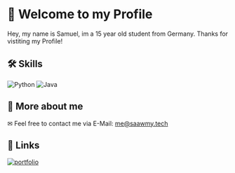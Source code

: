 
# 👋 Welcome to my Profile

Hey,
my name is Samuel, im a 15 year old student from Germany. Thanks for vistiting my Profile!


## 🛠 Skills

![Python](https://cdn.gamestacks.de/u/3tjxcA.png) ![Java](https://cdn.gamestacks.de/u/DnBNSD.png)



## 🧨 More about me

✉ Feel free to contact me via E-Mail: me@saawmy.tech




## 🔗 Links
[![portfolio](https://img.shields.io/badge/my_portfolio-000?style=for-the-badge&logo=ko-fi&logoColor=white)](https://saawmy.tech/portfolio)

